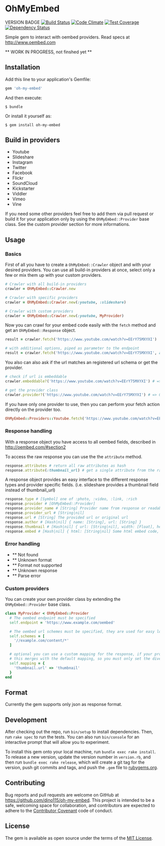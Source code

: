 OhMyEmbed
=================
VERSION BADGE
[![Build Status](https://travis-ci.org/dino115/oh-my-embed.svg?branch=master)](https://travis-ci.org/dino115/oh-my-embed)
[![Code Climate](https://codeclimate.com/github/dino115/oh-my-embed/badges/gpa.svg)](https://codeclimate.com/github/dino115/oh-my-embed)
[![Test Coverage](https://codeclimate.com/github/dino115/oh-my-embed/badges/coverage.svg)](https://codeclimate.com/github/dino115/oh-my-embed/coverage)
[![Dependency Status](https://gemnasium.com/badges/github.com/dino115/oh-my-embed.svg)](https://gemnasium.com/github.com/dino115/oh-my-embed)

Simple gem to interact with oembed providers. Read specs at http://www.oembed.com

** WORK IN PROGRESS, not finshed yet **

## Installation

Add this line to your application's Gemfile:

```ruby
gem 'oh-my-embed'
```

And then execute:

    $ bundle

Or install it yourself as:

    $ gem install oh-my-embed

## Build in providers

- Youtube
- Slideshare
- Instagram
- Twitter
- Facebook
- Flickr
- SoundCloud
- Kickstarter
- Viddler
- Vimeo
- Vine

If you need some other providers feel free to add them via pull request or build it for your application only by using the `OhMyEmbed::Provider` base class.
See the custom provider section for more informations.

## Usage

### Basics
First of all you have to create a `OhMyEmbed::Crawler` object and with your desired providers.
You can use all build-in providers at once, select only a few or mix them up with your custom providers.

```ruby
# Crawler with all build-in providers
crawler = OhMyEmbed::Crawler.new

# Crawler with specific providers
crawler = OhMyEmbed::Crawler.new(:youtube, :slideshare)

# Crawler with custom providers
crawler = OhMyEmbed::Crawler.new(:youtube, MyProvider)
```

Now you can crawl for your embed code easily with the `fetch` method and get an `OhMyEmbed::Response` object.

```ruby
result = crawler.fetch('https://www.youtube.com/watch?v=EErY75MXYXI')

# with additional options, piped as parameter to the endpoint
result = crawler.fetch('https://www.youtube.com/watch?v=EErY75MXYXI', autoplay: 1)
```

You also can also ask if the url matches an registered url schema or get the provider.

```ruby
# check if url is embeddable
crawler.embeddable?('https://www.youtube.com/watch?v=EErY75MXYXI') # => true

# get the provider class
crawler.provider?('https://www.youtube.com/watch?v=EErY75MXYXI') # => OhMyEmbed::Providers::Youtube
```

If you have only one provider to use, then you can perform your fetch action directly on the provider too.

```ruby
OhMyEmbed::Providers::Youtube.fetch('https://www.youtube.com/watch?v=EErY75MXYXI')
```

### Response handling
With a response object you have access to all oembed fields, described in http://oembed.com/#section2

To access the raw response you can use the the `attribute` method.

```ruby
response.attributes # return all raw attributes as hash
response.attribute(:thumbnail_url) # get a single attribute from the raw response
```

A response object provides an easy interface to the different response types and provider specific fields. (i.e. slideshare provides a thumbnail field instead of thumbnail_url)

 ```ruby
 response.type # [Symbol] one of :photo, :video, :link, :rich
 response.provider # [OhMyEmbed::Provider]
 response.provider_name # [String] Provider name from response or readable class name
 response.provider_url # [String|nil]
 response.url # [String] The provided url or original url
 response.author # [Hash|nil] { name: [String], url: [String] }
 response.thumbnail # [Hash|nil] { url: [String|nil], width: [Float], height: [Float] }
 response.embed # [Hash|nil] { html: [String|nil] Some html embed code, width: [Float], height: [Float] }
 ```

### Error handling
- ** Not found
- ** Unknown format
- ** Format not supported
- ** Unknown response
- ** Parse error

### Custom providers
You can create your own provider class by extending the `OhMyEmbed::Provider` base class.

```ruby
class MyProvider < OhMyEmbed::Provider
  # The oembed endpoint must be specified
  self.endpoint = 'https://www.example.com/oembed'

  # The oembed url schemes must be specified, they are used for easy lookup
  self.schemes = [
    '//example.com/content/*'
  ]

  # optional you can use a custom mapping for the response, if your provider doesn't stick to the specification :(
  # this merges with the default mapping, so you must only set the divergent mapping
  self.mapping = {
    'thumbnail.url' => 'thumbnail'
  }
end
```

## Format
Currently the gem supports only json as response format.

## Development

After checking out the repo, run `bin/setup` to install dependencies. Then, run `rake spec` to run the tests. You can also run `bin/console` for an interactive prompt that will allow you to experiment.

To install this gem onto your local machine, run `bundle exec rake install`. To release a new version, update the version number in `version.rb`, and then run `bundle exec rake release`, which will create a git tag for the version, push git commits and tags, and push the `.gem` file to [rubygems.org](https://rubygems.org).

## Contributing

Bug reports and pull requests are welcome on GitHub at https://github.com/dino115/oh-my-embed. This project is intended to be a safe, welcoming space for collaboration, and contributors are expected to adhere to the [Contributor Covenant](http://contributor-covenant.org) code of conduct.


## License

The gem is available as open source under the terms of the [MIT License](http://opensource.org/licenses/MIT).

